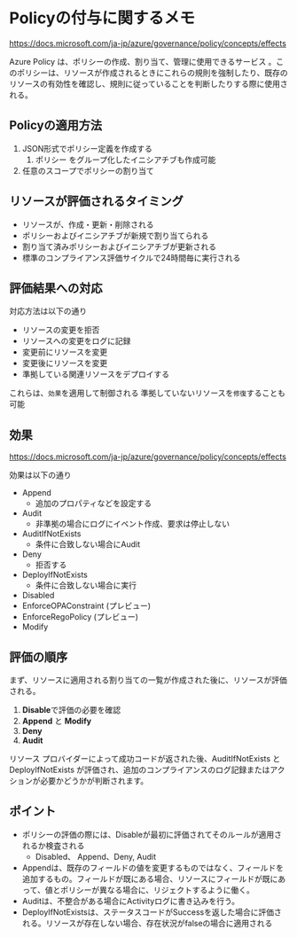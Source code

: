 # Policyの付与に関するメモ

https://docs.microsoft.com/ja-jp/azure/governance/policy/concepts/effects

Azure Policy は、ポリシーの作成、割り当て、管理に使用できるサービス 。このポリシーは、リソースが作成されるときにこれらの規則を強制したり、既存のリソースの有効性を確認し、規則に従っていることを判断したりする際に使用される。

## Policyの適用方法

1. JSON形式でポリシー定義を作成する
   1. ポリシー をグループ化したイニシアチブも作成可能
2. 任意のスコープでポリシーの割り当て

## リソースが評価されるタイミング

- リソースが、作成・更新・削除される
- ポリシーおよびイニシアチブが新規で割り当てられる
- 割り当て済みポリシーおよびイニシアチブが更新される
- 標準のコンプライアンス評価サイクルで24時間毎に実行される

## 評価結果への対応

対応方法は以下の通り

- リソースの変更を拒否
- リソースへの変更をログに記録
- 変更前にリソースを変更
- 変更後にリソースを変更
- 準拠している関連リソースをデプロイする

これらは、`効果`を適用して制御される
準拠していないリソースを`修復`することも可能

## 効果

https://docs.microsoft.com/ja-jp/azure/governance/policy/concepts/effects

効果は以下の通り

- Append
  - 追加のプロパティなどを設定する
- Audit
  - 非準拠の場合にログにイベント作成、要求は停止しない
- AuditIfNotExists
  - 条件に合致しない場合にAudit
- Deny
  - 拒否する
- DeployIfNotExists
  - 条件に合致しない場合に実行
- Disabled
- EnforceOPAConstraint (プレビュー)
- EnforceRegoPolicy (プレビュー)
- Modify

## 評価の順序

まず、リソースに適用される割り当ての一覧が作成された後に、リソースが評価される。

1. **Disable**で評価の必要を確認
2. **Append** と **Modify**
3. **Deny**
4. **Audit**

リソース プロバイダーによって成功コードが返された後、AuditIfNotExists と DeployIfNotExists が評価され、追加のコンプライアンスのログ記録またはアクションが必要かどうかが判断されます。

## ポイント

- ポリシーの評価の際には、Disableが最初に評価されてそのルールが適用されるか検査される
  - Disabled、 Append、Deny, Audit
- Appendは、既存のフィールドの値を変更するものではなく、フィールドを追加するもの。フィールドが既にある場合、リソースにフィールドが既にあって、値とポリシーが異なる場合に、リジェクトするように働く。
- Auditは、不整合がある場合にActivityログに書き込みを行う。
- DeployIfNotExistsは、ステータスコードがSuccessを返した場合に評価される。リソースが存在しない場合、存在状況がfalseの場合に適用される
